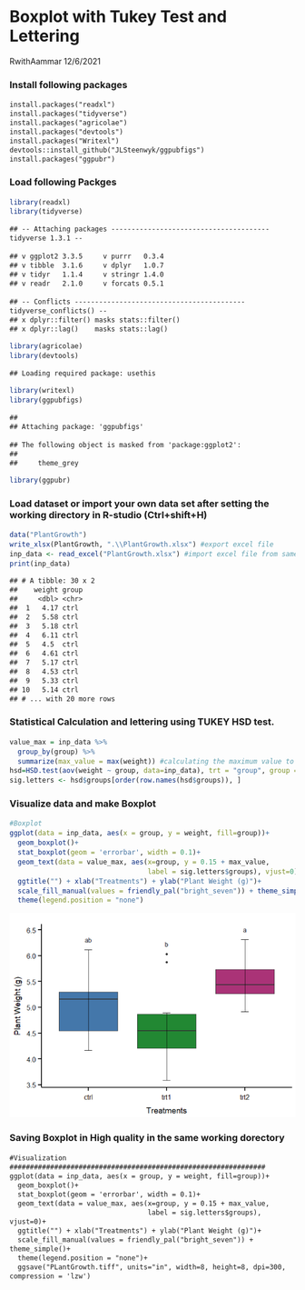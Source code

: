 Boxplot with Tukey Test and Lettering
================
RwithAammar
12/6/2021

### Install following packages

    install.packages("readxl")
    install.packages("tidyverse")
    install.packages("agricolae")
    install.packages("devtools")
    install.packages("Writexl")
    devtools::install_github("JLSteenwyk/ggpubfigs")
    install.packages("ggpubr")

### Load following Packges

``` r
library(readxl)
library(tidyverse)
```

    ## -- Attaching packages --------------------------------------- tidyverse 1.3.1 --

    ## v ggplot2 3.3.5     v purrr   0.3.4
    ## v tibble  3.1.6     v dplyr   1.0.7
    ## v tidyr   1.1.4     v stringr 1.4.0
    ## v readr   2.1.0     v forcats 0.5.1

    ## -- Conflicts ------------------------------------------ tidyverse_conflicts() --
    ## x dplyr::filter() masks stats::filter()
    ## x dplyr::lag()    masks stats::lag()

``` r
library(agricolae)
library(devtools)
```

    ## Loading required package: usethis

``` r
library(writexl)
library(ggpubfigs)
```

    ## 
    ## Attaching package: 'ggpubfigs'

    ## The following object is masked from 'package:ggplot2':
    ## 
    ##     theme_grey

``` r
library(ggpubr)
```

### Load dataset or import your own data set after setting the working directory in R-studio **(Ctrl+shift+H)**

``` r
data("PlantGrowth")
write_xlsx(PlantGrowth, ".\\PlantGrowth.xlsx") #export excel file
inp_data <- read_excel("PlantGrowth.xlsx") #import excel file from same directory
print(inp_data)
```

    ## # A tibble: 30 x 2
    ##    weight group
    ##     <dbl> <chr>
    ##  1   4.17 ctrl 
    ##  2   5.58 ctrl 
    ##  3   5.18 ctrl 
    ##  4   6.11 ctrl 
    ##  5   4.5  ctrl 
    ##  6   4.61 ctrl 
    ##  7   5.17 ctrl 
    ##  8   4.53 ctrl 
    ##  9   5.33 ctrl 
    ## 10   5.14 ctrl 
    ## # ... with 20 more rows

### Statistical Calculation and lettering using TUKEY HSD test.

``` r
value_max = inp_data %>% 
  group_by(group) %>% 
  summarize(max_value = max(weight)) #calculating the maximum value to draw letters
hsd=HSD.test(aov(weight ~ group, data=inp_data), trt = "group", group = T)
sig.letters <- hsd$groups[order(row.names(hsd$groups)), ] 
```

### Visualize data and make Boxplot

``` r
#Boxplot
ggplot(data = inp_data, aes(x = group, y = weight, fill=group))+ 
  geom_boxplot()+
  stat_boxplot(geom = 'errorbar', width = 0.1)+
  geom_text(data = value_max, aes(x=group, y = 0.15 + max_value, 
                                  label = sig.letters$groups), vjust=0)+
  ggtitle("") + xlab("Treatments") + ylab("Plant Weight (g)")+
  scale_fill_manual(values = friendly_pal("bright_seven")) + theme_simple()+
  theme(legend.position = "none")
```

![](01-Boxplot_files/figure-gfm/unnamed-chunk-4-1.png)<!-- -->

### Saving Boxplot in High quality in the same working dorectory

    #Visualization
    ###############################################################
    ggplot(data = inp_data, aes(x = group, y = weight, fill=group))+ 
      geom_boxplot()+
      stat_boxplot(geom = 'errorbar', width = 0.1)+
      geom_text(data = value_max, aes(x=group, y = 0.15 + max_value, 
                                      label = sig.letters$groups), vjust=0)+
      ggtitle("") + xlab("Treatments") + ylab("Plant Weight (g)")+
      scale_fill_manual(values = friendly_pal("bright_seven")) + theme_simple()+
      theme(legend.position = "none")+
      ggsave("PLantGrowth.tiff", units="in", width=8, height=8, dpi=300, compression = 'lzw')
